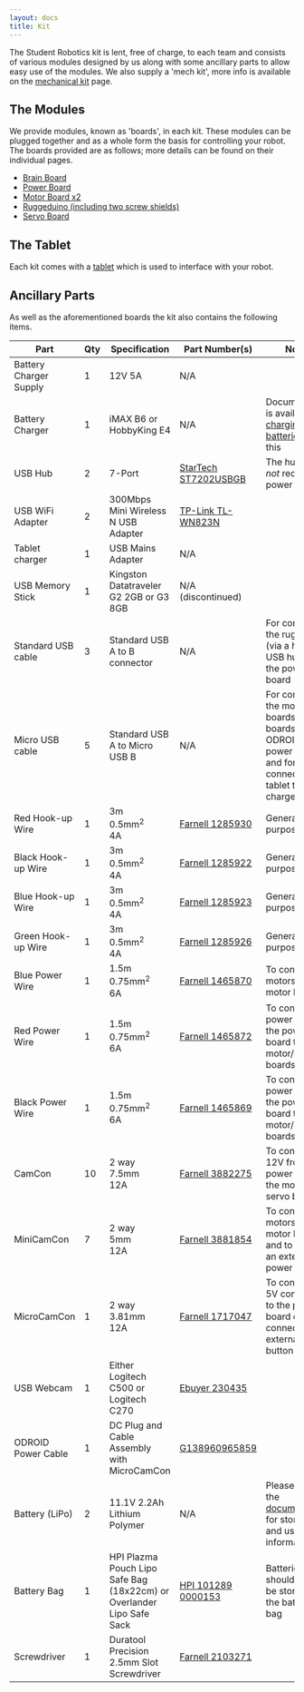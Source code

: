```yaml
---
layout: docs
title: Kit
---
```

The Student Robotics kit is lent, free of charge, to each team and consists of various modules designed by us along with some ancillary parts to allow easy use of the modules. We also supply a 'mech kit', more info is available on the [mechanical kit](/docs/kit/mechanical) page.

The Modules
-----------

We provide modules, known as 'boards', in each kit.
These modules can be plugged together and as a whole form the basis for controlling your robot.
The boards provided are as follows; more details can be found on their individual pages.

 * [Brain Board](/docs/kit/brain_board)
 * [Power Board](/docs/kit/power_board)
 * [Motor Board x2](/docs/kit/motor_board)
 * [Ruggeduino (including two screw shields)](/docs/kit/ruggeduino)
 * [Servo Board](/docs/kit/servo_board)

The Tablet
----------

Each kit comes with a [tablet](/docs/kit/tablet) which is used to interface with your robot.

Ancillary Parts
---------------

As well as the aforementioned boards the kit also contains the following items.

|        Part            | Qty | Specification                                                         | Part Number(s)                              | Notes
|------------------------|-----|-----------------------------------------------------------------------|---------------------------------------------|------
| Battery Charger Supply | 1   | 12V 5A                                                                | N/A                                         |
| Battery Charger        | 1   | iMAX B6 or HobbyKing E4                                               | N/A                                         | Documentation is available on [charging the batteries](/docs/kit/batteries) using this
| USB Hub                | 2   | 7-Port                                                                | [StarTech ST7202USBGB][ST7202USBGB]         | The hub does *not* require a power cable
| USB WiFi Adapter       | 2   | 300Mbps Mini Wireless N USB Adapter                                   | [TP-Link TL-WN823N][TL-WN823N]              |
| Tablet charger         | 1   | USB Mains Adapter                                                     | N/A                                         |
| USB Memory Stick       | 1   | Kingston Datatraveler G2 2GB or G3 8GB                                | N/A (discontinued)                          |
| Standard USB cable     | 3   | Standard USB A to B connector                                         | N/A                                         | For connecting the ruggeduino (via a hub) and USB hubs to the power board
| Micro USB cable        | 5   | Standard USB A to Micro USB B                                         | N/A                                         | For connecting the motor boards, servo boards and ODROID to the power board; and for connecting the tablet to the charger
| Red Hook-up Wire       | 1   | 3m<br />0.5mm<sup>2</sup><br />4A                                     | [Farnell 1285930][F-1285930]                | General purpose wire
| Black Hook-up Wire     | 1   | 3m<br />0.5mm<sup>2</sup><br />4A                                     | [Farnell 1285922][F-1285922]                | General purpose wire
| Blue Hook-up Wire      | 1   | 3m<br />0.5mm<sup>2</sup><br />4A                                     | [Farnell 1285923][F-1285923]                | General purpose wire
| Green Hook-up Wire     | 1   | 3m<br />0.5mm<sup>2</sup><br />4A                                     | [Farnell 1285926][F-1285926]                | General purpose wire
| Blue Power Wire        | 1   | 1.5m<br />0.75mm<sup>2</sup><br />6A                                  | [Farnell 1465870][F-1465870]                | To connect motors to the motor boards
| Red Power Wire         | 1   | 1.5m<br />0.75mm<sup>2</sup><br />6A                                  | [Farnell 1465872][F-1465872]                | To connect power from the power board to the motor/servo boards
| Black Power Wire       | 1   | 1.5m<br />0.75mm<sup>2</sup><br />6A                                  | [Farnell 1465869][F-1465869]                | To connect power from the power board to the motor/servo boards
| CamCon                 | 10  | 2 way<br />7.5mm<br />12A                                             | [Farnell 3882275][F-3882275]                | To connect 12V from the power board to the motor and servo boards
| MiniCamCon             | 7   | 2 way<br />5mm<br />12A                                               | [Farnell 3881854][F-3881854]                | To connect motors to the motor boards, and to connect an external power switch
| MicroCamCon            | 1   | 2 way<br />3.81mm<br />12A                                            | [Farnell 1717047][F-1717047]                | To connect a 5V component to the power board or to connect an external start button
| USB Webcam             | 1   | Either Logitech C500 or Logitech C270                                 | [Ebuyer 230435][EB-230435]                  |
| ODROID Power Cable     | 1   | DC Plug and Cable Assembly with MicroCamCon                           | [G138960965859][G138960965859]              |
| Battery (LiPo)         | 2   | 11.1V 2.2Ah Lithium Polymer                                           | N/A                                         | Please read the [documentation](/docs/kit/batteries) for storage and usage information
| Battery Bag            | 1   | HPI Plazma Pouch Lipo Safe Bag (18x22cm) or Overlander Lipo Safe Sack | [HPI 101289][HPI-101289] [0000153][0000153] | Batteries should always be stored in the battery bag
| Screwdriver            | 1   | Duratool Precision 2.5mm Slot Screwdriver                             | [Farnell 2103271][F-2103271]                |

[ST7202USBGB]: http://uk.startech.com/Cards-Adapters/USB-2/Hub/7-Port-USB-20-Hub-UK~ST7202USBGB
[TL-WN823N]: http://www.tp-link.com/en/products/details/?model=TL-WN823N
[F-1285930]: http://www.xgoat.com/p/farnell/1285930
[F-1285922]: http://www.xgoat.com/p/farnell/1285922
[F-1285923]: http://www.xgoat.com/p/farnell/1285923
[F-1285926]: http://www.xgoat.com/p/farnell/1285926
[F-1465870]: http://www.xgoat.com/p/farnell/1465870
[F-1465872]: http://www.xgoat.com/p/farnell/1465872
[F-1465869]: http://www.xgoat.com/p/farnell/1465869
[F-3882275]: http://www.xgoat.com/p/farnell/3882275
[F-3881854]: http://www.xgoat.com/p/farnell/3881854
[F-1717047]: http://www.xgoat.com/p/farnell/1717047
[F-2103271]: http://www.xgoat.com/p/farnell/2103271
[EB-230435]: http://www.ebuyer.com/230435-logitech-c270-hd-webcam-720p-hd-video-960-000582
[G138960965859]: http://www.hardkernel.com/main/products/prdt_info.php?g_code=G138960965859
[0000153]: http://www.modelsport.co.uk/overlander-lipo-safe-sack/rc-car-products/38313
[HPI-101289]: http://www.modelsport.co.uk/hpi-plazma-pouch-lipo-safe-bag-18x22cm-/rc-car-products/39499
